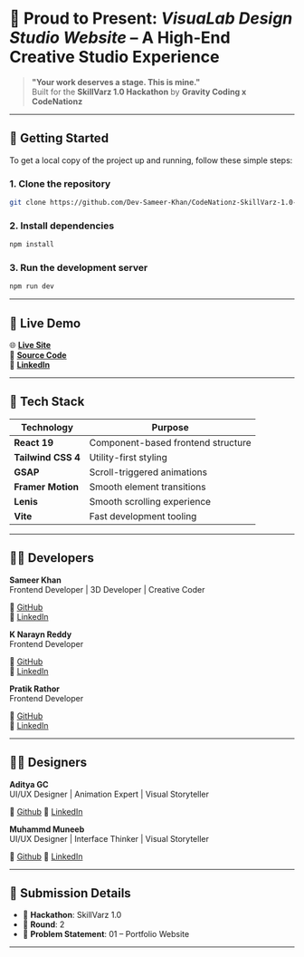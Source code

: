 
# 🚀 Proud to Present: *VisuaLab Design Studio Website* – A High-End Creative Studio Experience

> **"Your work deserves a stage. This is mine."**  
> Built for the **SkillVarz 1.0 Hackathon** by **Gravity Coding x CodeNationz**

---

## 🚀 Getting Started

To get a local copy of the project up and running, follow these simple steps:

### 1. Clone the repository
```bash
git clone https://github.com/Dev-Sameer-Khan/CodeNationz-SkillVarz-1.0-Round-1.git
```
### 2. Install dependencies
```bash
npm install
```
### 3. Run the development server
```bash
npm run dev
```
---

## 🔗 Live Demo

🌐 **[Live Site](https://code-nationz-skill-varz-1-0-round-2.vercel.app/)**  
📁 **[Source Code](https://github.com/Dev-Sameer-Khan/CodeNationz-SkillVarz-1.0-Round-2)**  
🔗 **[LinkedIn](https://www.linkedin.com/in/sameer-khan-dev)**

---


## 🔧 Tech Stack

| Technology         | Purpose                             |
|--------------------|-------------------------------------|
| **React 19**        | Component-based frontend structure  |
| **Tailwind CSS 4**  | Utility-first styling               |
| **GSAP**            | Scroll-triggered animations         |
| **Framer Motion**   | Smooth element transitions          |
| **Lenis**           | Smooth scrolling experience         |
| **Vite**            | Fast development tooling            |

---


## 👨‍💻 Developers

**Sameer Khan**  
Frontend Developer | 3D Developer | Creative Coder  

🔗 [GitHub](https://github.com/Dev-Sameer-Khan)  
🔗 [LinkedIn](https://www.linkedin.com/in/dev-sameer-khan/)

**K Narayn Reddy**  
Frontend Developer 

🔗 [GitHub](https://github.com/NarayanReddy1702)  
🔗 [LinkedIn](https://www.linkedin.com/in/k-narayan-reddy-67b6a6356?utm_source=share&utm_campaign=share_via&utm_content=profile&utm_medium=android_app)

**Pratik Rathor**  
Frontend Developer

🔗 [GitHub](https://github.com/Pratik18Rathore)  
🔗 [LinkedIn](https://www.linkedin.com/in/pratik-rathore-578a52236/)

---

## 👨‍🎨 Designers

**Aditya GC**  
UI/UX Designer | Animation Expert | Visual Storyteller  

🔗 [Github](https://github.com/adi0900) 
🔗 [LinkedIn](https://www.linkedin.com/in/aditya-k-2720a7251/)   

**Muhammd Muneeb**  
UI/UX Designer | Interface Thinker | Visual Storyteller  

🔗 [Github](https://github.com/muneeb-1122/) 
🔗 [LinkedIn](https://www.linkedin.com/in/muhammadmuneeb12/)  

---

## 🏁 Submission Details

- 🚀 **Hackathon**: SkillVarz 1.0  
- 📌 **Round**: 2  
- 📁 **Problem Statement**: 01 – Portfolio Website

---
